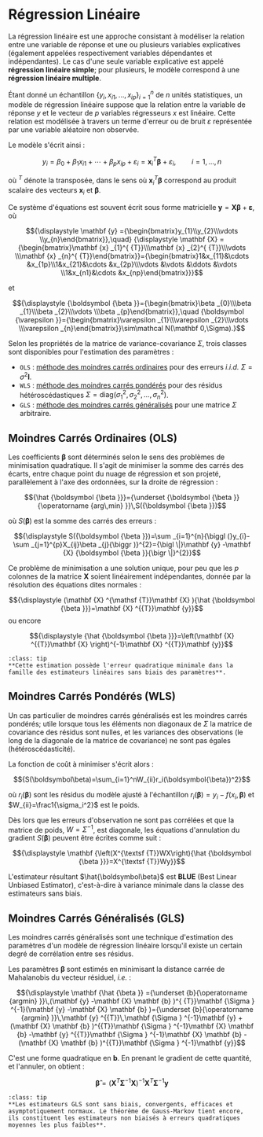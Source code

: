 # Régression Linéaire

La régression linéaire est une approche consistant à modéliser la relation entre une variable de réponse et une ou plusieurs variables explicatives (également appelées respectivement variables dépendantes et indépendantes). Le cas d'une seule variable explicative est appelé **régression linéaire simple**; pour plusieurs, le modèle correspond à une **régression linéaire multiple**.


Étant donné un échantillon $\{y_{i},\,x_{i1},\ldots ,x_{ip}\}_{i=1}^{n}$ de $n$ unités statistiques, un modèle de régression linéaire suppose que la relation entre la variable de réponse $y$ et le vecteur de $p$ variables régresseurs $x$ est linéaire. Cette relation est modélisée à travers un terme d'erreur ou de bruit $\varepsilon$ représentée par une variable aléatoire non observée.

Le modèle s'écrit ainsi :

$${\displaystyle y_{i}=\beta _{0}+\beta _{1}x_{i1}+\cdots +\beta _{p}x_{ip}+\varepsilon _{i}=\mathbf {x} _{i}^{T}{\boldsymbol {\beta }}+\varepsilon _{i},\qquad i=1,\ldots ,n}$$

où $^T$ dénote la transposée, dans le sens où $\mathbf {x} _{i}^{T}{\boldsymbol {\beta }}$ correspond au produit scalaire des vecteurs $\mathbf x_i$ et $\boldsymbol{\beta}$.

Ce système d'équations est souvent écrit sous forme matricielle ${\displaystyle \mathbf {y} =\mathbf {X} {\boldsymbol {\beta }}+{\boldsymbol {\varepsilon }}}$, où

$${\displaystyle \mathbf {y} ={\begin{bmatrix}y_{1}\\y_{2}\\\vdots \\y_{n}\end{bmatrix}},\quad} {\displaystyle \mathbf {X} ={\begin{bmatrix}\mathbf {x} _{1}^{ {T}}\\\mathbf {x} _{2}^{ {T}}\\\vdots \\\mathbf {x} _{n}^{ {T}}\end{bmatrix}}={\begin{bmatrix}1&x_{11}&\cdots &x_{1p}\\1&x_{21}&\cdots &x_{2p}\\\vdots &\vdots &\ddots &\vdots \\1&x_{n1}&\cdots &x_{np}\end{bmatrix}}}$$

et

$${\displaystyle {\boldsymbol {\beta }}={\begin{bmatrix}\beta _{0}\\\beta _{1}\\\beta _{2}\\\vdots \\\beta _{p}\end{bmatrix}},\quad {\boldsymbol {\varepsilon }}={\begin{bmatrix}\varepsilon _{1}\\\varepsilon _{2}\\\vdots \\\varepsilon _{n}\end{bmatrix}}\sim\mathcal N(\mathbf 0,\Sigma).}$$


Selon les propriétés de la matrice de variance-covariance $\Sigma$, trois classes sont disponibles pour l'estimation des paramètres :
- `OLS` : [méthode des moindres carrés ordinaires](#moindres-carrés-ordinaires-ols) pour des erreurs *i.i.d.* $\Sigma=\sigma^2\mathbf I$.
- `WLS` : [méthode des moindres carrés pondérés](#moindres-carrés-pondérés-wls) pour des résidus hétéroscédastiques $\Sigma=\mathrm{diag}(\sigma_1^2,\sigma_2^2,...,\sigma_n^2)$.
- `GLS` : [méthode des moindres carrés généralisés](#moindres-carrés-généralisés-gls) pour une matrice $\Sigma$ arbitraire.




## Moindres Carrés Ordinaires (OLS)

Les coefficients $\boldsymbol\beta$ sont déterminés selon le sens des problèmes de minimisation quadratique. Il s'agit de minimiser la somme des carrés des écarts, entre chaque point du nuage de régression et son projeté, parallèlement à l'axe des ordonnées, sur la droite de régression :

$${\hat {\boldsymbol {\beta }}}={\underset {\boldsymbol {\beta }}{\operatorname {arg\,min} }}\,S({\boldsymbol {\beta }})$$

où $S(\boldsymbol{\beta})$ est la somme des carrés des erreurs :

$${\displaystyle S({\boldsymbol {\beta }})=\sum _{i=1}^{n}{\biggl (}y_{i}-\sum _{j=1}^{p}X_{ij}\beta _{j}{\biggr )}^{2}={\bigl \|}\mathbf {y} -\mathbf {X} {\boldsymbol {\beta }}{\bigr \|}^{2}}$$


Ce problème de minimisation a une solution unique, pour peu que les $p$ colonnes de la matrice ${\displaystyle \mathbf {X} }$ soient linéairement indépendantes, donnée par la résolution des équations dites normales :

$${\displaystyle (\mathbf {X} ^{\mathsf {T}}\mathbf {X} ){\hat {\boldsymbol {\beta }}}=\mathbf {X} ^{{T}}\mathbf {y}}$$ 
ou encore 

$${\displaystyle {\hat {\boldsymbol {\beta }}}=\left(\mathbf {X} ^{{T}}\mathbf {X} \right)^{-1}\mathbf {X} ^{{T}}\mathbf {y}}$$

```{admonition} Propriété
:class: tip
**Cette estimation possède l'erreur quadratique minimale dans la famille des estimateurs linéaires sans biais des paramètres**.
```
## Moindres Carrés Pondérés (WLS)

Un cas particulier de moindres carrés généralisés est les moindres carrés pondérés; utile lorsque tous les éléments non diagonaux de $\Sigma$ la matrice de covariance des résidus sont nulles, et les variances des observations (le long de la diagonale de la matrice de covariance) ne sont pas égales (hétéroscédasticité). 

La fonction de coût à minimiser s'écrit alors :

$${S(\boldsymbol\beta)=\sum_{i=1}^nW_{ii}r_i(\boldsymbol{\beta})^2}$$

où $r_i(\boldsymbol{\beta})$ sont les résidus du modèle ajusté à l'échantillon ${r_i(\boldsymbol{\beta})=y_i-f(x_i,\boldsymbol\beta)}$ et $W_{ii}=\frac1{\sigma_i^2}$ est le poids.

Dès lors que les erreurs d'observation ne sont pas corrélées et que la matrice de poids, $W=\Sigma^{-1}$, est diagonale, les équations d'annulation du gradient $S(\boldsymbol\beta)$ peuvent être écrites comme suit :

$${\displaystyle \mathbf {\left(X^{\textsf {T}}WX\right){\hat {\boldsymbol {\beta }}}=X^{\textsf {T}}Wy}}$$

L'estimateur résultant $\hat{\boldsymbol\beta}$ est **BLUE** (Best Linear Unbiased Estimator), c'est-à-dire à variance minimale dans la classe des estimateurs sans biais. 


## Moindres Carrés Généralisés (GLS)


Les moindres carrés généralisés sont une technique d'estimation des paramètres d'un modèle de régression linéaire lorsqu'il existe un certain degré de corrélation entre ses résidus.

Les paramètres $\boldsymbol\beta$ sont estimés en minimisant la distance carrée de Mahalanobis du vecteur résiduel, *i.e.* :

$${\displaystyle \mathbf {\hat {\beta }} ={\underset {b}{\operatorname {argmin} }}\,(\mathbf {y} -\mathbf {X} \mathbf {b} )^{ {T}}\mathbf {\Sigma } ^{-1}(\mathbf {y} -\mathbf {X} \mathbf {b} )={\underset {b}{\operatorname {argmin} }}\,\mathbf {y} ^{{T}}\,\mathbf {\Sigma } ^{-1}\mathbf {y} +(\mathbf {X} \mathbf {b} )^{{T}}\mathbf {\Sigma } ^{-1}\mathbf {X} \mathbf {b} -\mathbf {y} ^{{T}}\mathbf {\Sigma } ^{-1}\mathbf {X} \mathbf {b} -(\mathbf {X} \mathbf {b} )^{{T}}\mathbf {\Sigma } ^{-1}\mathbf {y}}$$

C'est une forme quadratique en $\mathbf b$. En prenant le gradient de cette quantité, et l'annuler, on obtient :

$${\displaystyle \mathbf {\hat {\beta }} =\left(\mathbf {X} ^{{T}}\mathbf {\Sigma } ^{-1}\mathbf {X} \right)^{-1}\mathbf {X} ^{{T}}\mathbf {\Sigma } ^{-1}\mathbf {y} }$$

```{admonition} Propriétés
:class: tip
**Les estimateurs GLS sont sans biais, convergents, efficaces et asymptotiquement normaux. Le théorème de Gauss-Markov tient encore, ils constituent les estimateurs non biaisés à erreurs quadratiques moyennes les plus faibles**.
```